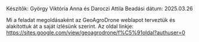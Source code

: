 Készítők: György Viktória Anna és Daroczi Attila
Beadási dátum: 2025.03.26

Mi a feladat megoldásaként az GeoAgroDrone weblapot terveztük és alakítottuk át a saját ízlésünk szerint.
Az oldal linkje: https://sites.google.com/view/geoagrodrone/f%C5%91oldal?authuser=0
